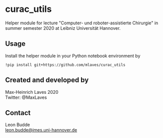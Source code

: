 # curac_utils

Helper module for lecture "Computer- und roboter-assistierte Chirurgie" in summer semester 2020 at Leibniz Universität Hannover.

## Usage

Install the helper module in your Python notebook environment by

```
!pip install git+https://github.com/mlaves/curac_utils
```

## Created and developed by
Max-Heinrich Laves 2020 <br/>
Twitter: @MaxLaves  

## Contact

Leon Budde  
leon.budde@imes.uni-hannover.de

